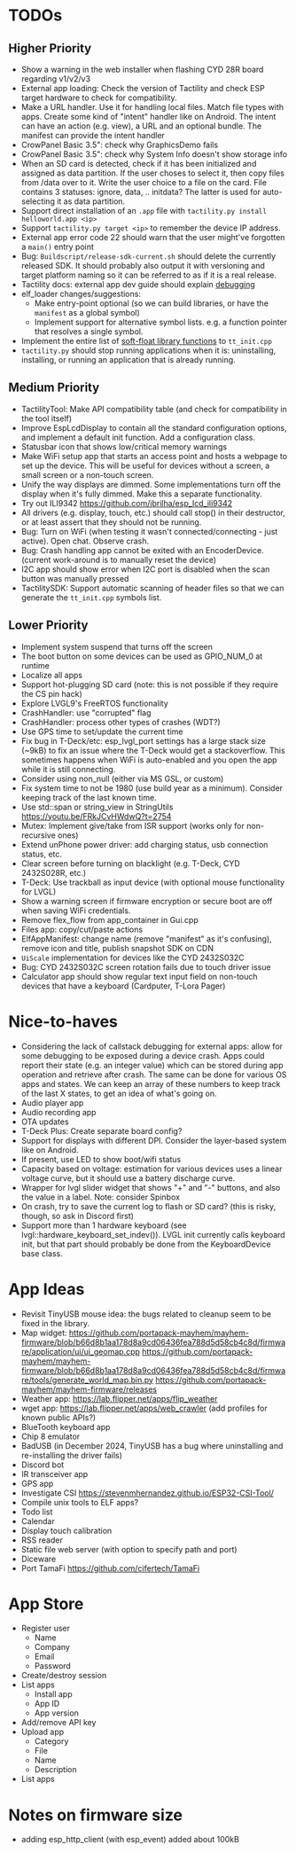 # TODOs

## Higher Priority

- Show a warning in the web installer when flashing CYD 28R board regarding v1/v2/v3
- External app loading: Check the version of Tactility and check ESP target hardware to check for compatibility.
- Make a URL handler. Use it for handling local files. Match file types with apps.
  Create some kind of "intent" handler like on Android.
  The intent can have an action (e.g. view), a URL and an optional bundle.
  The manifest can provide the intent handler
- CrowPanel Basic 3.5": check why GraphicsDemo fails
- CrowPanel Basic 3.5": check why System Info doesn't show storage info
- When an SD card is detected, check if it has been initialized and assigned as data partition.
  If the user choses to select it, then copy files from /data over to it.
  Write the user choice to a file on the card.
  File contains 3 statuses: ignore, data, .. initdata?
  The latter is used for auto-selecting it as data partition.
- Support direct installation of an `.app` file with `tactility.py install helloworld.app <ip>`
- Support `tactility.py target <ip>` to remember the device IP address.
- External app error code 22 should warn that the user might've forgotten a `main()` entry point
- Bug: `Buildscript/release-sdk-current.sh` should delete the currently released SDK. It should probably also output it with versioning and target platform naming so it can be referred to as if it is a real release.
- Tactility docs: external app dev guide should explain [debugging](https://docs.zephyrproject.org/latest/services/llext/debug.html)
- elf_loader changes/suggestions:
    - Make entry-point optional (so we can build libraries, or have the `manifest` as a global symbol)
    - Implement support for alternative symbol lists. e.g. a function pointer that resolves a single symbol.
- Implement the entire list of [soft-float library functions](https://gcc.gnu.org/onlinedocs/gccint/Soft-float-library-routines.html) to `tt_init.cpp`
- `tactility.py` should stop running applications when it is: uninstalling, installing, or running an application that is already running.

## Medium Priority

- TactilityTool: Make API compatibility table (and check for compatibility in the tool itself)
- Improve EspLcdDisplay to contain all the standard configuration options, and implement a default init function. Add a configuration class.
- Statusbar icon that shows low/critical memory warnings
- Make WiFi setup app that starts an access point and hosts a webpage to set up the device.
  This will be useful for devices without a screen, a small screen or a non-touch screen.
- Unify the way displays are dimmed. Some implementations turn off the display when it's fully dimmed. Make this a separate functionality.
- Try out ILI9342 https://github.com/jbrilha/esp_lcd_ili9342
- All drivers (e.g. display, touch, etc.) should call stop() in their destructor, or at least assert that they should not be running.
- Bug: Turn on WiFi (when testing it wasn't connected/connecting - just active). Open chat. Observe crash.
- Bug: Crash handling app cannot be exited with an EncoderDevice. (current work-around is to manually reset the device)
- I2C app should show error when I2C port is disabled when the scan button was manually pressed
- TactilitySDK: Support automatic scanning of header files so that we can generate the `tt_init.cpp` symbols list.

## Lower Priority

- Implement system suspend that turns off the screen
- The boot button on some devices can be used as GPIO_NUM_0 at runtime
- Localize all apps
- Support hot-plugging SD card (note: this is not possible if they require the CS pin hack)
- Explore LVGL9's FreeRTOS functionality
- CrashHandler: use "corrupted" flag
- CrashHandler: process other types of crashes (WDT?)
- Use GPS time to set/update the current time
- Fix bug in T-Deck/etc: esp_lvgl_port settings has a large stack size (~9kB) to fix an issue where the T-Deck would get a stackoverflow. This sometimes happens when WiFi is auto-enabled and you open the app while it is still connecting.
- Consider using non_null (either via MS GSL, or custom)
- Fix system time to not be 1980 (use build year as a minimum). Consider keeping track of the last known time.
- Use std::span or string_view in StringUtils https://youtu.be/FRkJCvHWdwQ?t=2754 
- Mutex: Implement give/take from ISR support (works only for non-recursive ones)
- Extend unPhone power driver: add charging status, usb connection status, etc.
- Clear screen before turning on blacklight (e.g. T-Deck, CYD 2432S028R, etc.)
- T-Deck: Use trackball as input device (with optional mouse functionality for LVGL)
- Show a warning screen if firmware encryption or secure boot are off when saving WiFi credentials.
- Remove flex_flow from app_container in Gui.cpp
- Files app: copy/cut/paste actions
- ElfAppManifest: change name (remove "manifest" as it's confusing), remove icon and title, publish snapshot SDK on CDN
- `UiScale` implementation for devices like the CYD 2432S032C
- Bug: CYD 2432S032C screen rotation fails due to touch driver issue
- Calculator app should show regular text input field on non-touch devices that have a keyboard (Cardputer, T-Lora Pager)

# Nice-to-haves

- Considering the lack of callstack debugging for external apps: allow for some debugging to be exposed during a device crash. Apps could report their state (e.g. an integer value) which can be stored during app operation and retrieve after crash. The same can be done for various OS apps and states. We can keep an array of these numbers to keep track of the last X states, to get an idea of what's going on.
- Audio player app
- Audio recording app
- OTA updates
- T-Deck Plus: Create separate board config?
- Support for displays with different DPI. Consider the layer-based system like on Android.
- If present, use LED to show boot/wifi status
- Capacity based on voltage: estimation for various devices uses a linear voltage curve, but it should use a battery discharge curve.
- Wrapper for lvgl slider widget that shows "+" and "-" buttons, and also the value in a label.
  Note: consider Spinbox
- On crash, try to save the current log to flash or SD card? (this is risky, though, so ask in Discord first)
- Support more than 1 hardware keyboard (see lvgl::hardware_keyboard_set_indev()). LVGL init currently calls keyboard init, but that part should probably be done from the KeyboardDevice base class.

# App Ideas

- Revisit TinyUSB mouse idea: the bugs related to cleanup seem to be fixed in the library.
- Map widget:
  https://github.com/portapack-mayhem/mayhem-firmware/blob/b66d8b1aa178d8a9cd06436fea788d5d58cb4c8d/firmware/application/ui/ui_geomap.cpp
  https://github.com/portapack-mayhem/mayhem-firmware/blob/b66d8b1aa178d8a9cd06436fea788d5d58cb4c8d/firmware/tools/generate_world_map.bin.py
  https://github.com/portapack-mayhem/mayhem-firmware/releases
- Weather app: https://lab.flipper.net/apps/flip_weather
- wget app: https://lab.flipper.net/apps/web_crawler (add profiles for known public APIs?)
- BlueTooth keyboard app
- Chip 8 emulator
- BadUSB (in December 2024, TinyUSB has a bug where uninstalling and re-installing the driver fails)
- Discord bot
- IR transceiver app
- GPS app
- Investigate CSI https://stevenmhernandez.github.io/ESP32-CSI-Tool/
- Compile unix tools to ELF apps?
- Todo list
- Calendar
- Display touch calibration
- RSS reader
- Static file web server (with option to specify path and port)
- Diceware
- Port TamaFi https://github.com/cifertech/TamaFi

# App Store

- Register user
    - Name
    - Company
    - Email
    - Password
- Create/destroy session
- List apps
    - Install app
    - App ID
    - App version
- Add/remove API key
- Upload app
    - Category
    - File
    - Name
    - Description
- List apps

# Notes on firmware size

- adding esp_http_client (with esp_event) added about 100kB